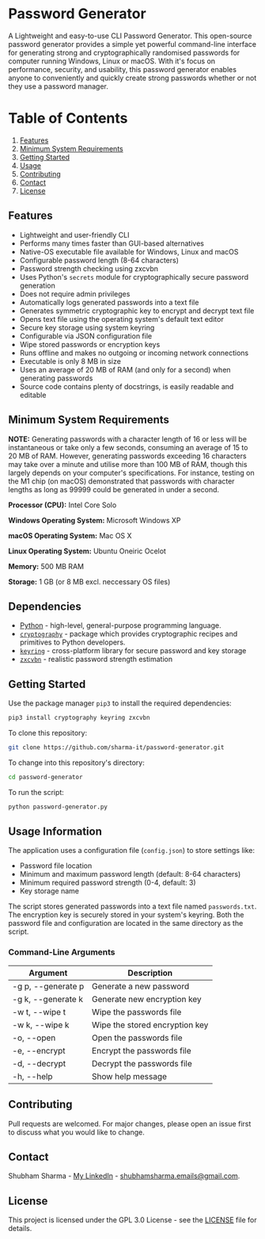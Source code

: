 # Password Generator

A Lightweight and easy-to-use CLI Password Generator. This open-source password generator provides a simple yet powerful command-line interface for generating strong and cryptographically randomised passwords for computer running Windows, Linux or macOS. With it's focus on performance, security, and usability, this password generator enables anyone to conveniently and quickly create strong passwords whether or not they use a password manager.

# Table of Contents

1. [Features](#features)
2. [Minimum System Requirements](#minimum-system-requirements)
3. [Getting Started](#getting-started)
4. [Usage](#usage)
5. [Contributing](#contributing)
6. [Contact](#contact)
7. [License](#license)

## Features

- Lightweight and user-friendly CLI
- Performs many times faster than GUI-based alternatives
- Native-OS executable file available for Windows, Linux and macOS
- Configurable password length (8-64 characters)
- Password strength checking using zxcvbn
- Uses Python's `secrets` module for cryptographically secure password generation
- Does not require admin privileges
- Automatically logs generated passwords into a text file
- Generates symmetric cryptographic key to encrypt and decrypt text file
- Opens text file using the operating system's default text editor
- Secure key storage using system keyring
- Configurable via JSON configuration file
- Wipe stored passwords or encryption keys
- Runs offline and makes no outgoing or incoming network connections
- Executable is only 8 MB in size
- Uses an average of 20 MB of RAM (and only for a second) when generating passwords
- Source code contains plenty of docstrings, is easily readable and editable

## Minimum System Requirements

**NOTE:** Generating passwords with a character length of 16 or less will be instantaneous or take only a few seconds, consuming an average of 15 to 20 MB of RAM. However, generating passwords exceeding 16 characters may take over a minute and utilise more than 100 MB of RAM, though this largely depends on your computer's specifications. For instance, testing on the M1 chip (on macOS) demonstrated that passwords with character lengths as long as 99999 could be generated in under a second.

**Processor (CPU):** Intel Core Solo

**Windows Operating System:** Microsoft Windows XP

**macOS Operating System:** Mac OS X

**Linux Operating System:** Ubuntu Oneiric Ocelot

**Memory:** 500 MB RAM

**Storage:** 1 GB (or 8 MB excl. neccessary OS files)

## Dependencies

- [Python](https://www.python.org/) - high-level, general-purpose programming language.
- [`cryptography`](https://cryptography.io/en/latest/) -  package which provides cryptographic recipes and primitives to Python developers.
- [`keyring`](https://pypi.org/project/keyring/) - cross-platform library for secure password and key storage
- [`zxcvbn`](https://pypi.org/project/zxcvbn/) - realistic password strength estimation

## Getting Started

Use the package manager `pip3` to install the required dependencies:
```sh
pip3 install cryptography keyring zxcvbn
```
To clone this repository:
```sh
git clone https://github.com/sharma-it/password-generator.git
```
To change into this repository's directory:
```sh
cd password-generator
```
To run the script:
```sh
python password-generator.py
```

## Usage Information

The application uses a configuration file (`config.json`) to store settings like:
- Password file location
- Minimum and maximum password length (default: 8-64 characters)
- Minimum required password strength (0-4, default: 3)
- Key storage name

The script stores generated passwords into a text file named `passwords.txt`. The encryption key is securely stored in your system's keyring. Both the password file and configuration are located in the same directory as the script.

### Command-Line Arguments

| Argument | Description |
| -------- | ----------- |
| -g p, --generate p | Generate a new password |
| -g k, --generate k | Generate new encryption key |
| -w t, --wipe t | Wipe the passwords file |
| -w k, --wipe k | Wipe the stored encryption key |
| -o, --open | Open the passwords file |
| -e, --encrypt | Encrypt the passwords file |
| -d, --decrypt | Decrypt the passwords file |
| -h, --help | Show help message |

## Contributing

Pull requests are welcomed. For major changes, please open an issue first to discuss what you would like to change.

## Contact

Shubham Sharma - [My LinkedIn](https://www.linkedin.com/in/sharma-it/) - shubhamsharma.emails@gmail.com.

## License

This project is licensed under the GPL 3.0 License - see the [LICENSE](LICENSE) file for details.
